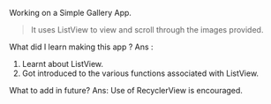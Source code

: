 Working on a Simple Gallery App.
>It uses ListView to view and scroll through the images provided.

What did I learn making this app ?
Ans : 
  1. Learnt about ListView.
  2. Got introduced to the various functions associated with ListView.

What to add in future?
Ans:
  Use of RecyclerView is encouraged.
